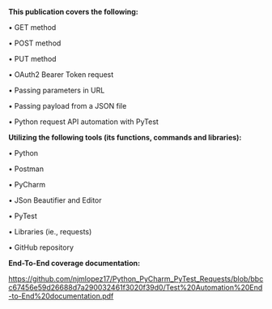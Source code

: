 **This publication covers the following:**

• GET method 

• POST method 

• PUT method 

• OAuth2 Bearer Token request 

• Passing parameters in URL 

• Passing payload from a JSON file

• Python request API automation with PyTest


**Utilizing the following tools (its functions, commands and libraries):**

• Python 

• Postman  

• PyCharm  

• JSon Beautifier and Editor

• PyTest

• Libraries (ie., requests)

• GitHub repository


**End-To-End coverage documentation:**

https://github.com/njmlopez17/Python_PyCharm_PyTest_Requests/blob/bbcc67456e59d26688d7a290032461f3020f39d0/Test%20Automation%20End-to-End%20documentation.pdf
